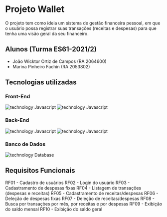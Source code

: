 # Projeto Wallet

O projeto tem como ideia um sistema de gestão financeira pessoal, em que o usuário possa registrar suas transações (receitas e despesas) para que tenha uma visão geral da seu financeiro.

## Alunos (Turma ES61-2021/2)
- João Wicktor Ortiz de Campos (RA 2064600)
- Marina Pinheiro Fachin (RA 2053802)

## Tecnologias utilizadas
### Front-End
![technology Javascript](https://img.shields.io/badge/biblioteca-React.js-blue.svg?style=flat-square)
![technology Javascript](https://img.shields.io/badge/technology-TypeScript-blue.svg?style=flat-square)

### Back-End 
![technology Javascript](https://img.shields.io/badge/framework-Node.js-green.svg?style=flat-square)
![technology Javascript](https://img.shields.io/badge/technology-TypeScript-blue.svg?style=flat-square)

### Banco de Dados
![technology Database](https://img.shields.io/badge/database-PostgreSql-red.svg?style=flat-square)


## Requisitos Funcionais

RF01 - Cadastro de usuários
RF02 - Login do usuário
RF03 - Cadastramento de despesas fixas
RF04 - Listagem de transações (despesas e receitas)
RF05 - Cadastramento de receitas/despesas
RF06 - Deleção de despesas fixas
RF07 - Deleção de receitas/despesas
RF08 - Busca por transaçòes por mês, por receitas e por despesas
RF09 - Exibição do saldo mensal
RF10 - Exibição do saldo geral

